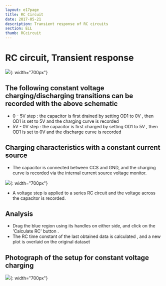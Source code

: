 ```yaml
---
layout: e17page
title: RC Circuit
date: 2017-05-21
description: Transient response of RC circuits
section: ELL
thumb: RCcircuit
---
```


# RC circuit, Transient response

![](images/schematics/RCcircuit.svg){: width="700px"}

## The following constant voltage charging/discharging transitions can be recorded with the above schematic
+ 0 - 5V step : the capacitor is first drained by setting OD1 to 0V , then OD1 is set to 5V and the charging curve is recorded
+ 5V - 0V step : the capacitor is first charged by setting OD1 to 5V , then OD1 is set to 0V and the discharge curve is recorded

## Charging characteristics with a constant current source
+ The capacitor is connected between CCS and GND, and the charging curve is recorded via the internal current source voltage monitor.

![](images/screenshots/RCcircuit.png){: width="700px"}

+ A voltage step is applied to a series RC circuit and the voltage across
the capacitor is recorded.

## Analysis

- Drag the blue region using its handles on either side, and click on the 'Calculate RC' button . 
- The RC time constant of the last obtained data is calculated , and a new plot is overlaid on the original dataset

## Photograph of the setup for constant voltage charging

![](images/photographs/RCcircuit.jpg){: width="700px"}
